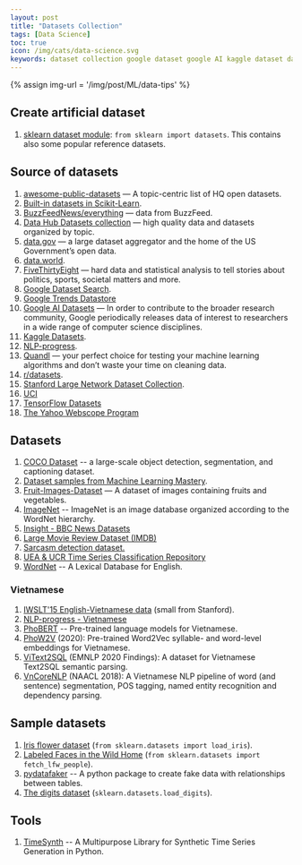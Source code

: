 ```yaml
---
layout: post
title: "Datasets Collection"
tags: [Data Science]
toc: true
icon: /img/cats/data-science.svg
keywords: dataset collection google dataset google AI kaggle dataset data hub stanford large network dataset FiveThirtyEight data.world quandl r/datasets scikit-learn dataset fruit images labeled faces Wild Home Iris flower digits dataset module generator fake data vietnam vietnam
---
```


{% assign img-url = '/img/post/ML/data-tips' %}

## Create artificial dataset

1. [sklearn dataset module](https://scikit-learn.org/stable/modules/classes.html#module-sklearn.datasets): `from sklearn import datasets`. This contains also some popular reference datasets.

## Source of datasets

1. [awesome-public-datasets](https://github.com/awesomedata/awesome-public-datasets) — A topic-centric list of HQ open datasets.
1. [Built-in datasets in Scikit-Learn](https://scikit-learn.org/stable/datasets/).
1. [BuzzFeedNews/everything](https://github.com/BuzzFeedNews/everything) — data from BuzzFeed.
1. [Data Hub Datasets collection](https://datahub.io/collections) — high quality data and datasets organized by topic.
1. [data.gov](https://www.data.gov/) — a large dataset aggregator and the home of the US Government’s open data.
1. [data.world](https://data.world/).
1. [FiveThirtyEight](https://fivethirtyeight.com/) — hard data and statistical analysis to tell stories about politics, sports, societal matters and more.
1. [Google Dataset Search](https://toolbox.google.com/datasetsearch).
1. [Google Trends Datastore](https://googletrends.github.io/data/)
1. [Google AI Datasets](https://ai.google/tools/datasets/) — In order to contribute to the broader research community, Google periodically releases data of interest to researchers in a wide range of computer science disciplines.
1. [Kaggle Datasets](https://www.kaggle.com/datasets).
1. [NLP-progress](http://nlpprogress.com/).
1. [Quandl](https://www.quandl.com/) — your perfect choice for testing your machine learning algorithms and don’t waste your time on cleaning data.
1. [r/datasets](https://www.reddit.com/r/datasets/).
1. [Stanford Large Network Dataset Collection](https://snap.stanford.edu/data/).
1. [UCI](https://archive.ics.uci.edu/ml/index.html)
1. [TensorFlow Datasets](https://www.tensorflow.org/datasets/catalog/overview)
1. [The Yahoo Webscope Program](https://webscope.sandbox.yahoo.com/)


## Datasets

1. [COCO Dataset](https://cocodataset.org/#home) -- a large-scale object detection, segmentation, and captioning dataset.
1. [Dataset samples from Machine Learning Mastery](https://github.com/jbrownlee/Datasets).
1. [Fruit-Images-Dataset](https://github.com/Horea94/Fruit-Images-Dataset) — A dataset of images containing fruits and vegetables.
1. [ImageNet](http://www.image-net.org/) -- ImageNet is an image database organized according to the WordNet hierarchy.
1. [Insight - BBC News Datasets](http://mlg.ucd.ie/datasets/bbc.html)
1. [Large Movie Review Dataset (IMDB)](http://ai.stanford.edu/~amaas/data/sentiment/)
1. [Sarcasm detection dataset.](https://rishabhmisra.github.io/publications/)
1. [UEA & UCR Time Series Classification Repository](https://timeseriesclassification.com/)
1. [WordNet](https://wordnet.princeton.edu/) -- A Lexical Database for English.


### Vietnamese

1. [IWSLT'15 English-Vietnamese data](https://nlp.stanford.edu/projects/nmt/) (small from Stanford).
1. [NLP-progress - Vietnamese](http://nlpprogress.com/#vietnamese)
1. [PhoBERT](https://github.com/VinAIResearch/PhoBERT) -- Pre-trained language models for Vietnamese.
1. [PhoW2V](https://github.com/datquocnguyen/PhoW2V) (2020): Pre-trained Word2Vec syllable- and word-level embeddings for Vietnamese.
1. [ViText2SQL](https://github.com/VinAIResearch/ViText2SQL) (EMNLP 2020 Findings): A dataset for Vietnamese Text2SQL semantic parsing.
1. [VnCoreNLP](https://github.com/vncorenlp/VnCoreNLP) (NAACL 2018): A Vietnamese NLP pipeline of word (and sentence) segmentation, POS tagging, named entity recognition and dependency parsing.

## Sample datasets

1. [Iris flower dataset](https://scikit-learn.org/stable/modules/generated/sklearn.datasets.load_iris.html) (`from sklearn.datasets import load_iris`).
1. [Labeled Faces in the Wild Home](http://vis-www.cs.umass.edu/lfw/) (`from sklearn.datasets import fetch_lfw_people`).
1. [pydatafaker](https://github.com/SamEdwardes/pydatafaker) -- A python package to create fake data with relationships between tables.
1. [The digits dataset](https://scikit-learn.org/stable/modules/generated/sklearn.datasets.load_digits.html) (`sklearn.datasets.load_digits`).


## Tools

1. [TimeSynth](https://github.com/TimeSynth/TimeSynth) -- A Multipurpose Library for Synthetic Time Series Generation in Python.
